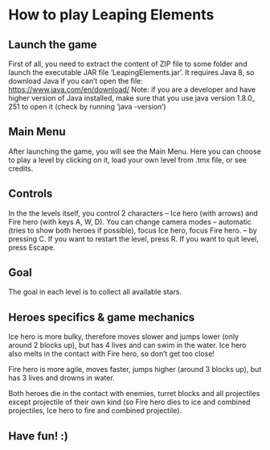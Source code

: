 # How to play Leaping Elements

## Launch the game
First of all, you need to extract the content of ZIP file to some folder and launch the
executable JAR file ‘LeapingElements.jar’. It requires Java 8, so download Java if you can’t open the
file:
https://www.java.com/en/download/
Note: if you are a developer and have higher version of Java installed, make sure that you use java
version 1.8.0_ 251 to open it (check by running ‘java -version’)

## Main Menu
After launching the game, you will see the Main Menu. Here you can choose to play a level
by clicking on it, load your own level from .tmx file, or see credits.

## Controls
In the the levels itself, you control 2 characters – Ice hero (with arrows) and Fire hero (with
keys A, W, D). You can change camera modes – automatic (tries to show both heroes if possible),
focus Ice hero, focus Fire hero. – by pressing C. If you want to restart the level, press R. If you want to
quit level, press Escape.

## Goal
The goal in each level is to collect all available stars.

## Heroes specifics & game mechanics
Ice hero is more bulky, therefore moves slower and jumps lower (only around 2 blocks up),
but has 4 lives and can swim in the water. Ice hero also melts in the contact with Fire hero, so don’t
get too close!

Fire hero is more agile, moves faster, jumps higher (around 3 blocks up), but has 3 lives and
drowns in water.

Both heroes die in the contact with enemies, turret blocks and all projectiles except projectile
of their own kind (so Fire hero dies to ice and combined projectiles, Ice hero to fire and combined
projectile).

## Have fun! :)

